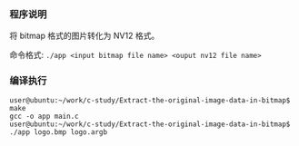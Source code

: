 ### 程序说明

将 bitmap 格式的图片转化为 NV12 格式。

命令格式: `./app <input bitmap file name> <ouput nv12 file name>`

### 编译执行

    user@ubuntu:~/work/c-study/Extract-the-original-image-data-in-bitmap$ make
    gcc -o app main.c
    user@ubuntu:~/work/c-study/Extract-the-original-image-data-in-bitmap$ ./app logo.bmp logo.argb


